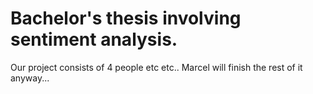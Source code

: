 # Bachelor's thesis involving sentiment analysis.

Our project consists of 4 people etc etc.. Marcel will finish the rest of it anyway...
